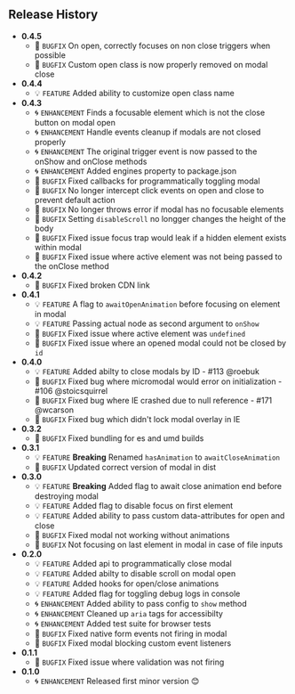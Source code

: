 ## Release History
* **0.4.5**
    * 🐞 `BUGFIX` On open, correctly focuses on non close triggers when possible
    * 🐞 `BUGFIX` Custom open class is now properly removed on modal close
* **0.4.4**
    * 💡 `FEATURE` Added ability to customize open class name
* **0.4.3**
    * 🌀 `ENHANCEMENT` Finds a focusable element which is not the close button on modal open
    * 🌀 `ENHANCEMENT` Handle events cleanup if modals are not closed properly
    * 🌀 `ENHANCEMENT` The original trigger event is now passed to the onShow and onClose methods
    * 🌀 `ENHANCEMENT` Added engines property to package.json
    * 🐞 `BUGFIX` Fixed callbacks for programmatically toggling modal
    * 🐞 `BUGFIX` No longer intercept click events on open and close to prevent default action
    * 🐞 `BUGFIX` No longer throws error if modal has no focusable elements
    * 🐞 `BUGFIX` Setting `disableScroll` no longger changes the height of the body
    * 🐞 `BUGFIX` Fixed issue focus trap would leak if a hidden element exists within modal
    * 🐞 `BUGFIX`  Fixed issue where active element was not being passed to the onClose method
* **0.4.2**
    * 🐞 `BUGFIX`  Fixed broken CDN link
* **0.4.1**
    * 💡 `FEATURE`  A flag to `awaitOpenAnimation` before focusing on element in modal
    * 💡 `FEATURE`  Passing actual node as second argument to `onShow`
    * 🐞 `BUGFIX`  Fixed issue where active element was `undefined`
    * 🐞 `BUGFIX`  Fixed issue where an opened modal could not be closed by `id`
* **0.4.0**
    * 💡 `FEATURE` Added abilty to close modals by ID - #113 @roebuk
    * 🐞 `BUGFIX` Fixed bug where micromodal would error on initialization - #106 @stoicsquirrel
    * 🐞 `BUGFIX` Fixed bug where IE crashed due to null reference - #171 @wcarson
    * 🐞 `BUGFIX` Fixed bug which didn't lock modal overlay in IE
* **0.3.2**
    * 🐞 `BUGFIX` Fixed bundling for es and umd builds
* **0.3.1**
    * 💡 `FEATURE` **Breaking** Renamed `hasAnimation` to `awaitCloseAnimation`
    * 🐞 `BUGFIX` Updated correct version of modal in dist
* **0.3.0**
    * 💡 `FEATURE` **Breaking** Added flag to await close animation end before destroying modal
    * 💡 `FEATURE` Added flag to disable focus on first element
    * 💡 `FEATURE` Added ability to pass custom data-attributes for open and close
    * 🐞 `BUGFIX` Fixed modal not working without animations
    * 🐞 `BUGFIX` Not focusing on last element in modal in case of file inputs
* **0.2.0**
    * 💡 `FEATURE` Added api to programmatically close modal
    * 💡 `FEATURE` Added abilty to disable scroll on modal open
    * 💡 `FEATURE` Added hooks for open/close animations
    * 💡 `FEATURE` Added flag for toggling debug logs in console
    * 🌀 `ENHANCEMENT` Added ability to pass config to `show` method
    * 🌀 `ENHANCEMENT` Cleaned up `aria` tags for accessibilty
    * 🌀 `ENHANCEMENT` Added test suite for browser tests
    * 🐞 `BUGFIX` Fixed native form events not firing in modal
    * 🐞 `BUGFIX` Fixed modal blocking custom event listeners
* **0.1.1**
    * 🐞 `BUGFIX` Fixed issue where validation was not firing
* **0.1.0**
    * 🌀 `ENHANCEMENT` Released first minor version 😊
